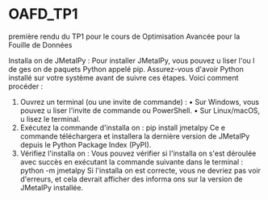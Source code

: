 # OAFD_TP1
première rendu du TP1 pour le cours de Optimisation Avancée pour la Fouille de Données

Installa on de JMetalPy : 
Pour installer JMetalPy, vous pouvez u liser l'ou l de ges on de paquets Python appelé pip. Assurez-vous d'avoir Python installé sur votre système avant de suivre ces étapes.
Voici comment procéder :
  1. Ouvrez un terminal (ou une invite de commande) : • Sur Windows, vous pouvez u liser l'invite de commande ou PowerShell. • Sur Linux/macOS, u lisez le terminal.
  2. Exécutez la commande d'installa on : pip install jmetalpy  Ce e commande téléchargera et installera la dernière version de JMetalPy depuis le Python Package Index (PyPI).
  3. Vérifiez l'installa on : Vous pouvez vérifier si l'installa on s'est déroulée avec succès en exécutant la commande suivante dans le terminal : python -m jmetalpy
Si l'installa on est correcte, vous ne devriez pas voir d'erreurs, et cela devrait afficher des informa ons sur la version de JMetalPy installée. 
